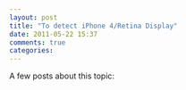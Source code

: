```yaml
---
layout: post
title: "To detect iPhone 4/Retina Display"
date: 2011-05-22 15:37
comments: true
categories: 
---
```


A few posts about this topic:



